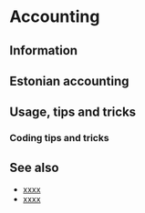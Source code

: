 # Accounting

## Information

## Estonian accounting

## Usage, tips and tricks

### Coding tips and tricks

## See also

* [xxxx](https://www.riigiteataja.ee/akt/125052012016?leiaKehtiv)
* [xxxx](https://www.fin.ee/finantspoliitika-valissuhted/arvestusvaldkond/raamatupidamise-toimkond)
